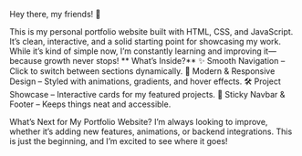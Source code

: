 Hey there, my friends! 👋 

This is my personal portfolio website built with HTML, CSS, and JavaScript. It’s clean, interactive, and a solid starting point for showcasing my work. While it’s kind of simple now, I’m constantly learning and improving it—because growth never stops!
**
What’s Inside?**
✨ Smooth Navigation – Click to switch between sections dynamically.
🎨 Modern & Responsive Design – Styled with animations, gradients, and hover effects.
🛠 Project Showcase – Interactive cards for my featured projects.
📌 Sticky Navbar & Footer – Keeps things neat and accessible.

What’s Next for My Portfolio Website?
I’m always looking to improve, whether it’s adding new features, animations, or backend integrations. This is just the beginning, and I’m excited to see where it goes!
